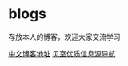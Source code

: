 # blogs
存放本人的博客，欢迎大家交流学习


[中文博客地址](https://github.com/timqian/chinese-independent-blogs)
[见室优质信息源导航](https://buerc.notion.site/1c9e865c15744f2ab88d9d3a382b2170)